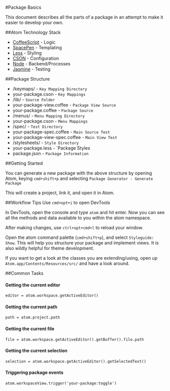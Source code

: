 #Package Basics

This document describes all the parts of a package in an attempt to make it easier to develop your own.

##Atom Technology Stack

- [CoffeeScript](http://www.coffeescript.org) - Logic
- [SpacePen](http://www.github.com/atom/space-pen) - Templating
- [Less](http://www.lesscss.org) - Styling
- [CSON](https://github.com/bevry/cson) - Configuration
- [Node](http://nodejs.org) - Backend/Processes
- [Jasmine](http://jasmine.github.io/) - Testing

##Package Structure

* /keymaps/ - `Key Mapping Directory`
 * your-package.cson - `Key Mappings`
* /lib/ - `Source Folder`
 * your-package-view.coffee - `Package View Source`
 * your-package.coffee - `Package Source`
* /menus/ - `Menu Mapping Directory`
 * your-package.cson - `Menu Mappings`
* /spec/ - `Test Directory`
 * your-package-spec.coffee - `Main Source Test`
 * your-package-view-spec.coffee - `Main View Test`
* /stylesheets/ - `Style Directory`
 * your-package.less - `Package Styles
* package.json - `Package Information`

##Getting Started

You can generate a new package with the above structure by opening Atom, keying `cmd+shift+p` and selecting `Package Generator - Generate Package`

This will create a project, link it, and open it in Atom.

##Workflow Tips
Use `cmd+opt+i` to open DevTools

In DevTools, open the console and type `atom` and hit enter.
Now you can see all the methods and data available to you within the atom namespace.

After making changes, use `ctrl+opt+cmd+l` to reload your window.

Open the atom command palette (`cmd+shift+p`), and select `Styleguide: Show`.
This will help you structure your package and implement views. It is also wildly helpful for theme development.

If you want to get a look at the classes you are extending/using, open up `Atom.app/Contents/Resources/src/` and have a look around.

##Common Tasks

#### Getting the current editor

`editor = atom.workspace.getActiveEditor()`

#### Getting the current path

`path = atom.project.path`

#### Getting the current file

`file = atom.workspace.getActiveEditor().getBuffer().file.path`

#### Getting the current selection

`selection = atom.workspace.getActiveEditor().getSelectedText()`

#### Triggering package events

`atom.workspaceView.trigger('your-package:toggle')`
